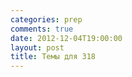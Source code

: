 ```yaml
---
categories: prep
comments: true
date: 2012-12-04T19:00:00
layout: post
title: Темы для 318
---
```


